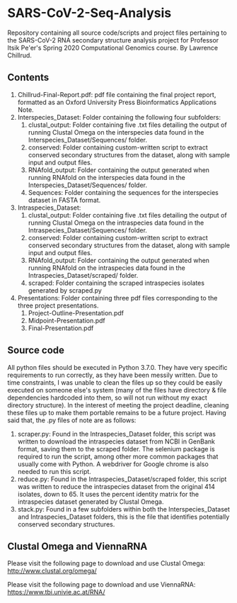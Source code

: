 # SARS-CoV-2-Seq-Analysis
Repository containing all source code/scripts and project files pertaining to the SARS-CoV-2 RNA secondary structure analysis project for Professor Itsik Pe'er's Spring 2020 Computational Genomics course. By Lawrence Chillrud.

## Contents
1. Chillrud-Final-Report.pdf: pdf file containing the final project report, formatted as an Oxford University Press Bioinformatics Applications Note.
2. Interspecies_Dataset: Folder containing the following four subfolders:
   1. clustal_output: Folder containing five .txt files detailing the output of running Clustal Omega on the interspecies data found in the Interspecies_Dataset/Sequences/ folder.
   2. conserved: Folder containing custom-written script to extract conserved secondary structures from the dataset, along with sample input and output files. 
   3. RNAfold_output: Folder containing the output generated when running RNAfold on the interspecies data found in the Interspecies_Dataset/Sequences/ folder. 
   4. Sequences: Folder containing the sequences for the interspecies dataset in FASTA format.
3. Intraspecies_Dataset:
   1. clustal_output: Folder containing five .txt files detailing the output of running Clustal Omega on the intraspecies data found in the Intraspecies_Dataset/Sequences/ folder.
   2. conserved: Folder containing custom-written script to extract conserved secondary structures from the dataset, along with sample input and output files. 
   3. RNAfold_output: Folder containing the output generated when running RNAfold on the intraspecies data found in the Intraspecies_Dataset/scraped/ folder.
   4. scraped: Folder containing the scraped intraspecies isolates generated by scraped.py
4. Presentations: Folder containing three pdf files corresponding to the three project presentations.
   1. Project-Outline-Presentation.pdf
   2. Midpoint-Presentation.pdf
   3. Final-Presentation.pdf

## Source code
All python files should be executed in Python 3.7.0. They have very specific requirements to run correctly, as they have been messily written. Due to time constraints, I was unable to clean the files up so they could be easily executed on someone else's system (many of the files have directory & file dependencies hardcoded into them, so will not run without my exact directory structure). In the interest of meeting the project deadline, cleaning these files up to make them portable remains to be a future project. Having said that, the .py files of note are as follows:
1. scraper.py: Found in the Intraspecies_Dataset folder, this script was written to download the intraspecies dataset from NCBI in GenBank format, saving them to the scraped folder. The selenium package is required to run the script, among other more common packages that usually come with Python. A webdriver for Google chrome is also needed to run this script. 
2. reduce.py: Found in the Intraspecies_Dataset/scraped folder, this script was written to reduce the intraspecies dataset from the original 414 isolates, down to 65. It uses the percent identity matrix for the intraspecies dataset generated by Clustal Omega. 
3. stack.py: Found in a few subfolders within both the Interspecies_Dataset and Intraspecies_Dataset folders, this is the file that identifies potentially conserved secondary structures. 

## Clustal Omega and ViennaRNA
Please visit the following page to download and use Clustal Omega: http://www.clustal.org/omega/

Please visit the following page to download and use ViennaRNA: https://www.tbi.univie.ac.at/RNA/
